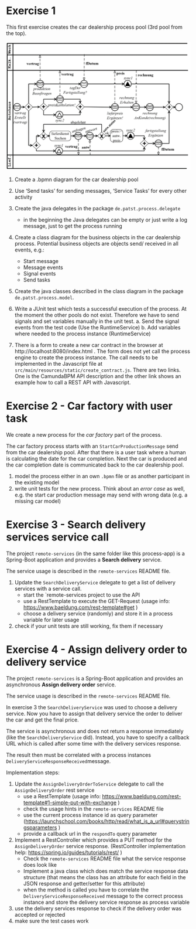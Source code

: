 # Exercise 1

This first exercise creates the car dealership process pool (3rd pool from the top).

![Exercise 1 .bpmn model](exercise1_model.png "Exercise 1 BPMN model")

1. Create a .bpmn diagram for the car dealership pool
2. Use ‘Send tasks’ for sending messages, ‘Service Tasks’ for every other activity
3. Create the java delegates in the package `de.patst.process.delegate`
    * in the beginning the Java delegates can be empty or just write a log message, just to get the process running

4. Create a class diagram for the business objects in the car dealership process. Potential business objects are objects send/ received in all events, e.g.:
    * Start message
    * Message events
    * Signal events
    * Send tasks
    
5. Create the java classes described in the class diagram in the package `de.patst.process.model`.

6. Write a JUnit test which tests a successful execution of the process. At the moment the other pools do not exist. 
Therefore we have to send signals and set variables manually in the unit test.
    a. Send the signal events from the test code (Use the RuntimeService) 
    b. Add variables where needed to the process instance (RuntimeService)

7. There is a form to create a new car contract in the browser at http://localhost:8080/index.html .
The form does not yet call the process engine to create the process instance. 
The call needs to be implemented in the Javascript file at `src/main/resources/static/create_contract.js`.
There are two links. One is the CamundaBPM API description and the other link shows an example how to call a REST API with Javascript.

# Exercise 2 - Car factory with user task

We create a new process for the *car factory* part of the process.

The car factory process starts with an `StartCarProductionMessage` send from the car dealership pool.
After that there is a user task where a human is calculating the date for the car completion. 
Next the car is produced and the car completion date is communicated back to the car dealership pool.

1. model the process either in an own `.bpmn` file or as another participant in the existing model
2. write unit tests for the new process. Think about an *error case* as well, e.g. the start car production message may send with wrong data (e.g. a missing car model)

# Exercise 3 - Search delivery services service call

The project `remote-services` (in the same folder like this process-app) is a Spring-Boot application and provides a **Search delivery** service.

The service usage is described in the `remote-services` README file.

1. Update the `SearchDeliveryService` delegate to get a list of delivery services with a service call.
    * start the `remote-services project to use the API
    * use a RestTemplate to execute the GET-Request (usage info: https://www.baeldung.com/rest-template#get )
    * choose a delivery service (randomly) and store it in a process variable for later usage
2. check if your unit tests are still working, fix them if necessary

# Exercise 4 - Assign delivery order to delivery service

The project `remote-services` is a Spring-Boot application and provides an asynchronous **Assign delivery order** service.

The service usage is described in the `remote-services` README file.

In exercise 3 the `SearchDeliveryService` was used to choose a delivery service.
Now you have to assign that delivery service the order to deliver the car and get the final price.

The service is asynchronous and does not return a response immediately (like the `SearchDeliveryService` did).
Instead, you have to specify a callback URL which is called after some time with the delivery services response.

The result then must be correlated with a process instances `DeliveryServiceResponseReceived`message.

Implementation steps:

1. Update the `AssignDeliveryOrderToService` delegate to call the `AssignDeliveryOrder` rest service
    * use a RestTemplate (usage info: https://www.baeldung.com/rest-template#1-simple-put-with-exchange )
    * check the usage hints in the `remote-services` README file
    * use the current process instance id as query parameter (https://launchschool.com/books/http/read/what_is_a_url#querystringsparameters )
    * provide a callback url in the `respondTo` query parameter
2. Implement a RestController which provides a PUT method for the `AssignDeliveryOrder` service response. (RestController implementation help: https://spring.io/guides/tutorials/rest/ )
    * Check the `remote-services` README file what the service response does look like
    * Implement a java class which does match the service response data structure (that means the class has an attribute for each field in the JSON response and getter/setter for this attribute)
    * when the method is called you have to correlate the `DeliveryServiceResponseReceived` message to the correct process instance and store the delivery service response as process variable
3. use the delivery services response to check if the delivery order was accepted or rejected
4. make sure the test cases work
